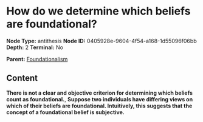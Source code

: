 # How do we determine which beliefs are foundational?

**Node Type:** antithesis
**Node ID:** 0405928e-9604-4f54-a168-1d55096f06bb
**Depth:** 2
**Terminal:** No

**Parent:** [Foundationalism](foundationalism.md)

## Content

**There is not a clear and objective criterion for determining which beliefs count as foundational.**, **Suppose two individuals have differing views on which of their beliefs are foundational. Intuitively, this suggests that the concept of a foundational belief is subjective.**
